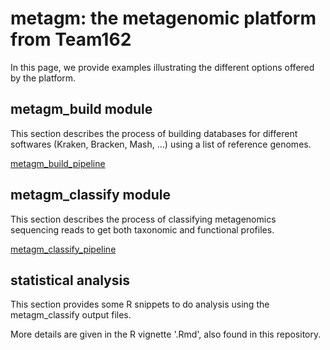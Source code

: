 # metagm: the metagenomic platform from Team162

In this page, we provide examples illustrating the different options offered by the platform.

## metagm_build module

This section describes the process of building databases for different softwares (Kraken, Bracken, Mash, ...) using a list of reference genomes.

[metagm_build_pipeline](img/metagm_build_pipeline.png)

## metagm_classify module

This section describes the process of classifying metagenomics sequencing reads to get both taxonomic and functional profiles.

[metagm_classify_pipeline](img/metagm_classify_pipeline.png)

## statistical analysis

This section provides some R snippets to do analysis using the metagm_classify output files. 

More details are given in the R vignette '.Rmd', also found in this repository.
